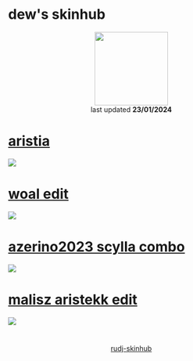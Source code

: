 # dew's skinhub
<p align="center">
<a href="https://osu.ppy.sh/users/19794515">
  <img src="https://a.ppy.sh/19794515"  
       width="150"
       height="150"></a>
<br>
last updated <b>23/01/2024</b>
</p>

# [aristia](https://github.com/rudj-skinhub/woal/raw/tyfh/player/dew/aristia.osk)
[![](https://i.imgur.com/uEECqtk.jpeg)](https://github.com/rudj-skinhub/woal/raw/tyfh/player/dew/aristia.osk)

# [woal edit](https://github.com/rudj-skinhub/woal/raw/tyfh/player/dew/woal%20edit.osk)
[![](https://i.imgur.com/S4yTKw6.jpeg)](https://github.com/rudj-skinhub/woal/raw/tyfh/player/dew/woal%20edit.osk)

# [azerino2023 scylla combo](https://github.com/rudj-skinhub/woal/raw/tyfh/player/dew/azerino2023%20scylla%20combo.osk)
[![](https://i.imgur.com/C2msZNg.jpeg)](https://github.com/rudj-skinhub/woal/raw/tyfh/player/dew/azerino2023%20scylla%20combo.osk)

# [malisz aristekk edit](https://github.com/rudj-skinhub/woal/raw/tyfh/player/dew/malisz%20aristekk%20edit.osk)
[![](https://i.imgur.com/EhayyAC.jpeg)](https://github.com/rudj-skinhub/woal/raw/tyfh/player/dew/malisz%20aristekk%20edit.osk)

#
<p align="center">
  <a href="README.md">rudj-skinhub</a>
 </p>
